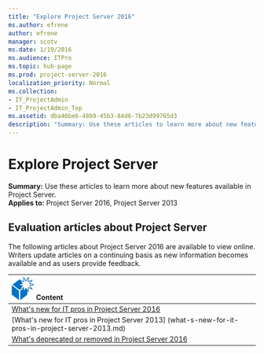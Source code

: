 ```yaml
---
title: "Explore Project Server 2016"
ms.author: efrene
author: efrene
manager: scotv
ms.date: 1/19/2016
ms.audience: ITPro
ms.topic: hub-page
ms.prod: project-server-2016
localization_priority: Normal
ms.collection:
- IT_ProjectAdmin
- IT_ProjectAdmin_Top
ms.assetid: dba46be6-48b9-45b3-84d6-7b23d99765d3
description: "Summary: Use these articles to learn more about new features available in Project Server."
---
```


# Explore Project Server
 
 **Summary:** Use these articles to learn more about new features available in Project Server.<br/>
**Applies to:** Project Server 2016, Project Server 2013
  
## Evaluation articles about Project Server

The following articles about Project Server 2016 are available to view online. Writers update articles on a continuing basis as new information becomes available and as users provide feedback.
  
|**![What's new icon (box)](images/mod_icon_whatsNew_1_M.png) Content**|
|:-----|
|[What's new for IT pros in Project Server 2016](what-s-new-for-it-pros-in-project-server-2016.md) <br/> 
|[What's new for IT pros in Project Server 2013] (what-s-new-for-it-pros-in-project-server-2013.md)<br/>
|[What's deprecated or removed in Project Server 2016](what-s-deprecated-or-removed-in-project-server-2016.md) <br/> |
   

